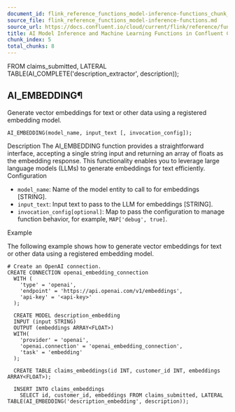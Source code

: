 ```yaml
---
document_id: flink_reference_functions_model-inference-functions_chunk_5
source_file: flink_reference_functions_model-inference-functions.md
source_url: https://docs.confluent.io/cloud/current/flink/reference/functions/model-inference-functions.html
title: AI Model Inference and Machine Learning Functions in Confluent Cloud for Apache Flink
chunk_index: 5
total_chunks: 8
---
```


FROM claims_submitted, LATERAL TABLE(AI_COMPLETE('description_extractor', description));

## AI_EMBEDDING¶

Generate vector embeddings for text or other data using a registered embedding model.

    AI_EMBEDDING(model_name, input_text [, invocation_config]);

Description
    The AI_EMBEDDING function provides a straightforward interface, accepting a single string input and returning an array of floats as the embedding response. This functionality enables you to leverage large language models (LLMs) to generate embeddings for text efficiently.
Configuration

* `model_name`: Name of the model entity to call to for embeddings [STRING].
* `input_text`: Input text to pass to the LLM for embeddings [STRING].
* `invocation_config[optional]`: Map to pass the configuration to manage function behavior, for example, `MAP['debug', true]`.

Example

The following example shows how to generate vector embeddings for text or other data using a registered embedding model.

    # Create an OpenAI connection.
    CREATE CONNECTION openai_embedding_connection
      WITH (
        'type' = 'openai',
        'endpoint' = 'https://api.openai.com/v1/embeddings',
        'api-key' = '<api-key>'
      );

      CREATE MODEL description_embedding
      INPUT (input STRING)
      OUTPUT (embeddings ARRAY<FLOAT>)
      WITH(
        'provider' = 'openai',
        'openai.connection' = 'openai_embedding_connection',
        'task' = 'embedding'
      );

      CREATE TABLE claims_embeddings(id INT, customer_id INT, embeddings ARRAY<FLOAT>);

      INSERT INTO claims_embeddings
        SELECT id, customer_id, embeddings FROM claims_submitted, LATERAL TABLE(AI_EMBEDDING('description_embedding', description));
